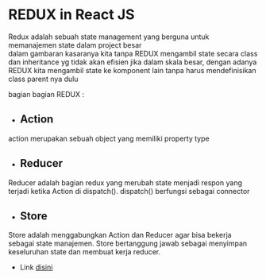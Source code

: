 # REDUX in React JS

Redux adalah sebuah state management yang berguna untuk memanajemen state dalam project besar <br>
dalam gambaran kasaranya kita tanpa REDUX mengambil state secara class dan inheritance yg tidak akan efisien jika dalam skala besar, dengan adanya REDUX
kita mengambil state ke komponent lain tanpa harus mendefinisikan class parent nya dulu

bagian bagian REDUX :

- ## Action

action merupakan sebuah object yang memiliki property type

- ## Reducer

Reducer adalah bagian redux yang merubah state menjadi respon yang terjadi ketika Action di dispatch().
dispatch() berfungsi sebagai connector

- ## Store

Store adalah menggabungkan Action dan Reducer agar bisa bekerja sebagai state manajemen.
Store bertanggung jawab sebagai menyimpan keseluruhan state dan membuat kerja reducer.

- Link
  [disini](https://agitated-ride-45ff84.netlify.app/)

